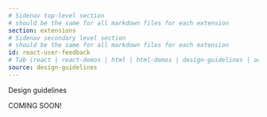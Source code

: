 ```yaml
---
# Sidenav top-level section
# should be the same for all markdown files for each extension
section: extensions
# Sidenav secondary level section
# should be the same for all markdown files for each extension
id: react-user-feedback
# Tab (react | react-demos | html | html-demos | design-guidelines | accessibility)
source: design-guidelines
---
```


Design guidelines

COMING SOON!